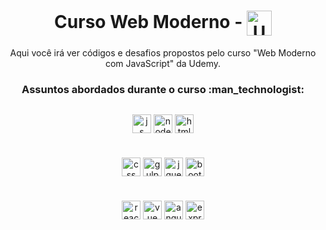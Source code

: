 <div align="center">
  <h1>Curso Web Moderno - <img align="center" alt="Udemy" height="40" src="https://img.shields.io/badge/udemy%20-A435F0.svg?style=for-the-badge&logo=udemy&logoColor=white"/></h1>
  <p>Aqui você irá ver códigos e desafios propostos pelo curso "Web Moderno com JavaScript" da Udemy.</p>
  
  <h3>Assuntos abordados durante o curso :man_technologist:</h3>
  <div style="margin: 30px;">
    <img align="center" alt="js" height="30" src="https://img.shields.io/badge/JavaScript%20-F7DF1E.svg?style=flat-the-badge&logo=javascript&logoColor=black"/>
    <img align="center" alt="node" height="30" src="https://img.shields.io/badge/Node.JS%20-339933.svg?style=flat-the-badge&logo=nodedotjs&logoColor=black"/>
    <img align="center" alt="html" height="30" src="https://img.shields.io/badge/HTML5%20-E34F26.svg?style=flat-the-badge&logo=html5&logoColor=black"/>
    <br/>
    <h1></h1>
  </div>
  <div>
    <img align="center" alt="css" height="30" src="https://img.shields.io/badge/CSS3%20-1572B6.svg?style=flat-the-badge&logo=css3&logoColor=black"/>
    <img align="center" alt="gulp" height="30" src="https://img.shields.io/badge/Gulp%20-CF4647.svg?style=flat-the-badge&logo=gulp&logoColor=black"/>
    <img align="center" alt="jquery" height="30" src="https://img.shields.io/badge/JQuery%20-0769AD.svg?style=flat-the-badge&logo=jquery&logoColor=black"/>
    <img align="center" alt="bootsrap" height="30" src="https://img.shields.io/badge/Bootstrap%20-7952B3.svg?style=flat-the-badge&logo=bootstrap&logoColor=black"/>
    <br/>
    <h1></h1>
  </div>
  <div>
    <img align="center" alt="react" height="30" src="https://img.shields.io/badge/React%20-61DAFB.svg?style=flat-the-badge&logo=react&logoColor=black"/>
    <img align="center" alt="vue" height="30" src="https://img.shields.io/badge/Vue.JS%20-4FC08D.svg?style=flat-the-badge&logo=vuedotjs&logoColor=black"/>
    <img align="center" alt="angular" height="30" src="https://img.shields.io/badge/Angular%20-DD0031.svg?style=flat-the-badge&logo=angular&logoColor=black"/>
    <img align="center" alt="express" height="30" src="https://img.shields.io/badge/Express%20-000000.svg?style=flat-the-badge&logo=express"/>
  </div>
</div>

